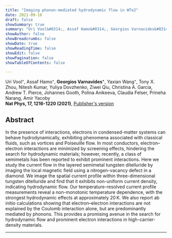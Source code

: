 ```yaml
---
title: "Imaging phonon-mediated hydrodynamic flow in WTe2"
date: 2021-09-16
draft: false
showSummary: true
summary: "Uri Vool&#8314;, Assaf Hamo&#8314;, Georgios Varnavides&#8314;, Yaxian Wang&#8314;, Tony X. Zhou, Nitesh Kumar, Yuliya Dovzhenko, Ziwei Qiu, Christina A. Garcia, Andrew T. Pierce, Johannes Gooth, Polina Anikeeva, Claudia Felser, Prineha Narang, Amir Yacoby, **Nat Phys, 17, 1216-1220 (2021)**"
showAuthor: false
showBreadcrumbs: false
showDate: true
showReadingTime: false
showEdit: false
showPagination: false
showTableOfContents: false

---
```


Uri Vool&#8314;, Assaf Hamo&#8314;, **Georgios Varnavides&#8314;**, Yaxian Wang&#8314;, Tony X. Zhou, Nitesh Kumar, Yuliya Dovzhenko, Ziwei Qiu, Christina A. Garcia, Andrew T. Pierce, Johannes Gooth, Polina Anikeeva, Claudia Felser, Prineha Narang, Amir Yacoby  
**Nat Phys, 17, 1216-1220 (2021)**, [Publisher's version](https://www.nature.com/articles/s41567-021-01341-w)


## Abstract

In the presence of interactions, electrons in condensed-matter systems can behave hydrodynamically, exhibiting phenomena associated with classical fluids, such as vortices and Poiseuille flow. In most conductors, electron–electron interactions are minimized by screening effects, hindering the search for hydrodynamic materials; however, recently, a class of semimetals has been reported to exhibit prominent interactions. Here we study the current flow in the layered semimetal tungsten ditelluride by imaging the local magnetic field using a nitrogen-vacancy defect in a diamond. We image the spatial current profile within three-dimensional tungsten ditelluride and find that it exhibits non-uniform current density, indicating hydrodynamic flow. Our temperature-resolved current profile measurements reveal a non-monotonic temperature dependence, with the strongest hydrodynamic effects at approximately 20 K. We also report ab initio calculations showing that electron–electron interactions are not explained by the Coulomb interaction alone, but are predominantly mediated by phonons. This provides a promising avenue in the search for hydrodynamic flow and prominent electron interactions in high-carrier-density materials.

---
